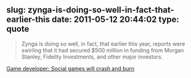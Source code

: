 slug: zynga-is-doing-so-well-in-fact-that-earlier-this
date: 2011-05-12 20:44:02
type: quote
---

> Zynga is doing so well, in fact, that earlier this year, reports were swirling that it had secured $500 million in funding from Morgan Stanley, Fidelity Investments, and other major investors.

[Game developer: Social games will crash and burn](http://news.cnet.com/8301-13506_3-20061769-17.html?part=rss&tag=feed&subj=Webware&utm_source=feedburner&utm_medium=feed&utm_campaign=Feed%3A+webware+%28Webware.com%29)
